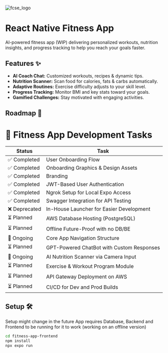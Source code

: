 ![fcse_logo](https://github.com/BeratAhmetaj/Museudonia/blob/main/Gif%20Animations/Logo_FINKI_UKIM_EN/Logo_FINKI_UKIM_EN_00000.png)

# React Native Fitness App

AI-powered fitness app (WIP) delivering personalized workouts, nutrition insights, and progress tracking to help you reach your goals faster.

## Features ✨

- **AI Coach Chat:** Customized workouts, recipes & dynamic tips.  
- **Nutrition Scanner:** Scan food for calories, fats & carbs automatically.  
- **Adaptive Routines:** Exercise difficulty adjusts to your skill level.  
- **Progress Tracking:** Monitor BMI and key stats toward your goals.  
- **Gamified Challenges:** Stay motivated with engaging activities.

## Roadmap 🚀


# 📱 Fitness App Development Tasks

| Status       | Task                                              |
|--------------|---------------------------------------------------|
| ✅ Completed | User Onboarding Flow                              |
| ✅ Completed | Onboarding Graphics & Design Assets               |
| ✅ Completed   | Branding                                          |
| ✅ Completed    | JWT-Based User Authentication                  |
| ✅ Completed | Ngrok Setup for Local Expo Access                 |
| ✅ Completed | Swagger Integration for API Testing               |
| ❌ Deprecated | In-House Launcher for Easier Development          |
| ⏳ Planned   | AWS Database Hosting (PostgreSQL)                 |
| ⏳ Planned   | Offline Future-Proof with no DB/BE                 |
| 🔄 Ongoing   | Core App Navigation Structure                     |
| ⏳ Planned   | GPT-Powered ChatBot with Custom Responses         |
| 🔄 Ongoing    | AI Nutrition Scanner via Camera Input             |
| ⏳ Planned   | Exercise & Workout Program Module                 |
| ⏳ Planned   | API Gateway Deployment on AWS                     |
| ⏳ Planned   | CI/CD for Dev and Prod Builds                     |

## Setup 🛠️
Setup might change in the future
App requires Database, Backend and Frontend to be running for it to work (working on an offline version)
```bash
cd fitness-app-frontend
npm install
npx expo run
```
